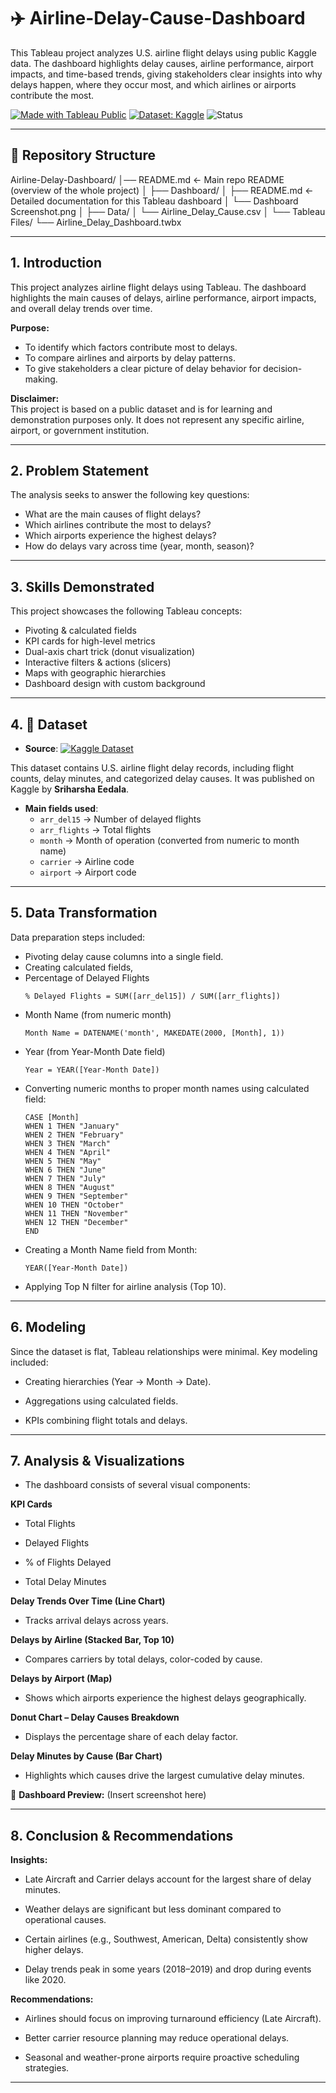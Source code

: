 # ✈️ Airline-Delay-Cause-Dashboard
This Tableau project analyzes U.S. airline flight delays using public Kaggle data. The dashboard highlights delay causes, airline performance, airport impacts, and time-based trends, giving stakeholders clear insights into why delays happen, where they occur most, and which airlines or airports contribute the most.


[![Made with Tableau Public](https://img.shields.io/badge/Made%20with-Tableau%20Public-blue?logo=tableau)](https://public.tableau.com/app/profile/ogheneochuko.ogidiagba/viz/AirlineDelayCause_17590191912560/AirlineDelayCause)
[![Dataset: Kaggle](https://img.shields.io/badge/Dataset-Kaggle-orange)](https://www.kaggle.com/datasets/sriharshaeedala/airline-delay?resource=download)
![Status](https://img.shields.io/badge/Status-Completed-success)

---

## 📂 Repository Structure
Airline-Delay-Dashboard/
│── README.md   ← Main repo README (overview of the whole project)
│
├── Dashboard/
│   ├── README.md   ← Detailed documentation for this Tableau dashboard
│   └── Dashboard Screenshot.png
│
├── Data/
│   └── Airline_Delay_Cause.csv
│
└── Tableau Files/
    └── Airline_Delay_Dashboard.twbx

---

## 1. Introduction

This project analyzes airline flight delays using Tableau. The dashboard highlights the main causes of delays, airline performance, airport impacts, and overall delay trends over time.

**Purpose:**

- To identify which factors contribute most to delays.  
- To compare airlines and airports by delay patterns.  
- To give stakeholders a clear picture of delay behavior for decision-making.  

**Disclaimer:**  
This project is based on a public dataset and is for learning and demonstration purposes only. It does not represent any specific airline, airport, or government institution.

---

## 2. Problem Statement

The analysis seeks to answer the following key questions:

- What are the main causes of flight delays?  
- Which airlines contribute the most to delays?  
- Which airports experience the highest delays?  
- How do delays vary across time (year, month, season)?  

---

## 3. Skills Demonstrated

This project showcases the following Tableau concepts:

- Pivoting & calculated fields  
- KPI cards for high-level metrics  
- Dual-axis chart trick (donut visualization)  
- Interactive filters & actions (slicers)  
- Maps with geographic hierarchies  
- Dashboard design with custom background  

---

## 4. 📂 Dataset  
- **Source**: [![Kaggle Dataset](https://img.shields.io/badge/Kaggle-Airline%20Delay%20Dataset-blue)](https://www.kaggle.com/datasets/sriharshaeedala/airline-delay?resource=download)

This dataset contains U.S. airline flight delay records, including flight counts, delay minutes, and categorized delay causes. It was published on Kaggle by **Sriharsha Eedala**.
- **Main fields used**:  
  - `arr_del15` → Number of delayed flights  
  - `arr_flights` → Total flights  
  - `month` → Month of operation (converted from numeric to month name)  
  - `carrier` → Airline code  
  - `airport` → Airport code

---

## 5. Data Transformation

Data preparation steps included:

- Pivoting delay cause columns into a single field.  
- Creating calculated fields,  
- Percentage of Delayed Flights
  ```text
  % Delayed Flights = SUM([arr_del15]) / SUM([arr_flights])

- Month Name (from numeric month)
  ```text
  Month Name = DATENAME('month', MAKEDATE(2000, [Month], 1))

- Year (from Year-Month Date field)
  ```text
  Year = YEAR([Year-Month Date])

- Converting numeric months to proper month names using calculated field:
  ```text
  CASE [Month]
  WHEN 1 THEN "January"
  WHEN 2 THEN "February"
  WHEN 3 THEN "March"
  WHEN 4 THEN "April"
  WHEN 5 THEN "May"
  WHEN 6 THEN "June"
  WHEN 7 THEN "July"
  WHEN 8 THEN "August"
  WHEN 9 THEN "September"
  WHEN 10 THEN "October"
  WHEN 11 THEN "November"
  WHEN 12 THEN "December"
  END

- Creating a Month Name field from Month:
  ```text
  YEAR([Year-Month Date])

- Applying Top N filter for airline analysis (Top 10).


---

## 6. Modeling

Since the dataset is flat, Tableau relationships were minimal. Key modeling included:

- Creating hierarchies (Year → Month → Date).

- Aggregations using calculated fields.

- KPIs combining flight totals and delays.

---

## 7. Analysis & Visualizations

- The dashboard consists of several visual components:

**KPI Cards**

- Total Flights

- Delayed Flights

- % of Flights Delayed

- Total Delay Minutes


**Delay Trends Over Time (Line Chart)**

- Tracks arrival delays across years.


**Delays by Airline (Stacked Bar, Top 10)**

- Compares carriers by total delays, color-coded by cause.


**Delays by Airport (Map)**

- Shows which airports experience the highest delays geographically.


**Donut Chart – Delay Causes Breakdown**

- Displays the percentage share of each delay factor.


**Delay Minutes by Cause (Bar Chart)**

- Highlights which causes drive the largest cumulative delay minutes.


📸 **Dashboard Preview:**
(Insert screenshot here)


---

## 8. Conclusion & Recommendations

**Insights:**

- Late Aircraft and Carrier delays account for the largest share of delay minutes.

- Weather delays are significant but less dominant compared to operational causes.

- Certain airlines (e.g., Southwest, American, Delta) consistently show higher delays.

- Delay trends peak in some years (2018–2019) and drop during events like 2020.


**Recommendations:**

- Airlines should focus on improving turnaround efficiency (Late Aircraft).

- Better carrier resource planning may reduce operational delays.

- Seasonal and weather-prone airports require proactive scheduling strategies.



---
